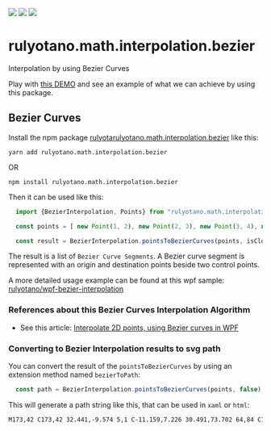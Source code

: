 <a href="https://www.npmjs.com/package/rulyotano.math.interpolation.bezier"><img src="https://img.shields.io/npm/v/rulyotano.math.interpolation.bezier?logo=npm"/></a>
<a href="https://github.com/rulyotano/rulyotano.crosscutting.js/tree/main/src/rulyotano.math.interpolation.bezier"><img src="https://img.shields.io/badge/github-2088FF?logo=github"/></a>
<a href="https://github.com/rulyotano/rulyotano.crosscutting.js/actions/workflows/rulyotano.math.interpolation.bezier-npm-publish.yml"><img src="https://img.shields.io/github/actions/workflow/status/rulyotano/rulyotano.crosscutting.js/rulyotano.math.interpolation.bezier-npm-publish.yml?logo=githubactions"/></a>

# rulyotano.math.interpolation.bezier

Interpolation by using Bezier Curves

Play with [this DEMO](https://rulyotano.com/demos/bezier) and see an example of what we can achieve by using this package. 

## Bezier Curves

Install the npm package [rulyotarulyotano.math.interpolation.bezier](https://www.npmjs.com/package/rulyotano.math.interpolation.bezier) like this:

```yarn
yarn add rulyotano.math.interpolation.bezier
```
OR
```npm
npm install rulyotano.math.interpolation.bezier
```

Then it can be used like this:

```ts
  import {BezierInterpolation, Points} from "rulyotano.math.interpolation.bezier";

  const points = [ new Point(1, 2), new Point(2, 3), new Point(3, 4), new Point(4, 5) ];

  const result = BezierInterpolation.pointsToBezierCurves(points, isClosedCurve, smoothValue);
```

The result is a list of `Bezier Curve Segments`. A Bezier curve segment is represented with an origin and destination points beside two control points. 

A more detailed usage example can be found at this wpf sample: [rulyotano/wpf-bezier-interpolation](https://github.com/rulyotano/wpf-bezier-interpolation)

### References about this Bezier Curves Interpolation Algorithm

- See this article: [Interpolate 2D points, using Bezier curves in WPF](http://www.codeproject.com/Articles/769055/Interpolate-2D-points-usign-Bezier-curves-in-WPF)

### Converting to Bezier Interpolation results to svg path

You can convert the result of the `pointsToBezierCurves` by using an extension method named `bezierToPath`:

``` ts
  const path = BezierInterpolation.pointsToBezierCurves(points, false).toPath();
```

This will generate a path string like this, that can be used in `xaml` or `html`:

```svg
M173,42 C173,42 32.441,-9.574 5,1 C-11.159,7.226 30.491,73.702 64,84 C112.491,98.902 168.31,62.03 210,64 C219.11,64.43 188.481,78.461 191,90 C200.881,135.261 264.294,199.012 241,206 C200.294,218.212 14.805,153.694 31,138 C53.605,116.094 250.267,145.018 338,112 C361.867,103.018 310,33 310,33
```
